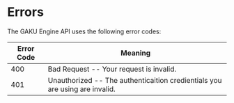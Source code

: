 # Errors

The GAKU Engine API uses the following error codes:


Error Code | Meaning
---------- | -------
400 | Bad Request -- Your request is invalid.
401 | Unauthorized -- The authenticaition credientials you are using are invalid.
